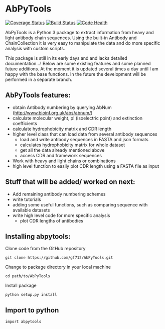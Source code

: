 AbPyTools
=========

[![Coverage Status](https://coveralls.io/repos/github/gf712/AbPyTools/badge.svg?branch=master)](https://coveralls.io/github/gf712/AbPyTools?branch=master)
[![Build Status](https://travis-ci.org/gf712/AbPyTools.svg?branch=master)](https://travis-ci.org/gf712/AbPyTools)
[![Code Health](https://landscape.io/github/gf712/AbPyTools/master/landscape.svg?style=flat)](https://landscape.io/github/gf712/AbPyTools/master)

AbPyTools is a Python 3 package to extract information from heavy and light antibody chain sequences. Using the built-in
Antibody and ChainCollection it is very easy to manipulate the data and do more specific analysis with custom scripts.

This package is still in its early days and and lacks detailed documentation...!
Below are some existing features and some planned future additions.
At the moment it is updated several times a day until I am happy with the base functions. In the future the development 
will be performed in a separate branch.

AbPyTools features:
- 
- obtain Antibody numbering by querying AbNum (http://www.bioinf.org.uk/abs/abnum/)
- calculate molecular weight, pI (isoelectric point) and extinction coefficients
- calculate hydrophobicity matrix and CDR length
- higher level class that can load data from several antibody sequences
  - load and write antibody sequences in FASTA and json formats
  - calculates hydrophobicity matrix for whole dataset
  - get all the data already mentioned above
  - access CDR and framework sequences
- Work with heavy and light chains or combinations 
- high level function to easily plot CDR length using a FASTA file as input

Stuff that will be added/ worked on next:
- 
- Add remaining antibody numbering schemes
- write tutorials
- adding some useful functions, such as comparing sequence with available datasets
- write high level code for more specific analysis
  - plot CDR lengths of antibodies

Installing abpytools:
-
Clone code from the GitHub repository

`git clone https://github.com/gf712/AbPyTools.git`

Change to package directory in your local machine

`cd path/to/AbPyTools`

Install package

`python setup.py install`

Import to python
-
`import abpytools`